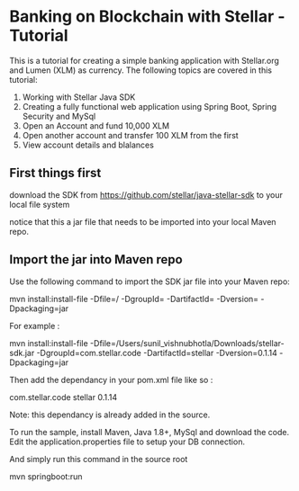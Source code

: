 # Banking on Blockchain with Stellar - Tutorial

This is a tutorial for creating a simple banking application with Stellar.org and Lumen (XLM) as currency.
The following topics are covered in this tutorial:
1. Working with Stellar Java SDK
2. Creating a fully functional web application using Spring Boot, Spring Security and MySql
3. Open an Account and fund 10,000 XLM
4. Open another account and transfer 100 XLM from the first
5. View account details and blalances

## First things first  

download the SDK from https://github.com/stellar/java-stellar-sdk to your local file system

notice that this a jar file that needs to be imported into your local Maven repo.

## Import the jar into Maven repo

Use the following command to import the SDK jar file into your Maven repo:

mvn install:install-file -Dfile=/<path to the sdk jar> -DgroupId=<package name> -DartifactId=<packageId> -Dversion=<version> -Dpackaging=jar
  
For example : 

mvn install:install-file -Dfile=/Users/sunil_vishnubhotla/Downloads/stellar-sdk.jar -DgroupId=com.stellar.code -DartifactId=stellar -Dversion=0.1.14 -Dpackaging=jar

Then add the dependancy in your pom.xml file like so :

<dependency>
     <groupId>com.stellar.code</groupId>
     <artifactId>stellar</artifactId>
     <version>0.1.14</version>
</dependency>

Note: this dependancy is already added in the source.

To run the sample, install Maven, Java 1.8+, MySql and download the code. 
Edit the application.properties file to setup your DB connection.

And simply run this command in the source root

mvn springboot:run

